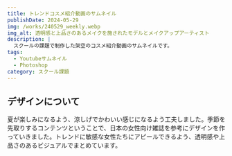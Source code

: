 ```yaml
---
title: トレンドコスメ紹介動画のサムネイル
publishDate: 2024-05-29
img: /works/240529_weekly.webp
img_alt: 透明感と上品さのあるメイクを施されたモデルとメイクアップアーティスト
description: |
  スクールの課題で制作した架空のコスメ紹介動画のサムネイルです。
tags:
  - Youtubeサムネイル
  - Photoshop
category: スクール課題
---
```


## デザインについて

夏が楽しみになるよう、涼しげでかわいい感じになるよう工夫しました。季節を先取りするコンテンツということで、日本の女性向け雑誌を参考にデザインを作っていきました。トレンドに敏感な女性たちにアピールできるよう、透明感や上品さのあるビジュアルでまとめています。